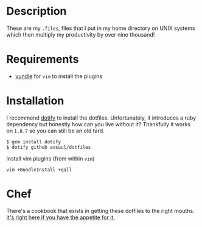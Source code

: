# Description
These are my `.files`, files that I put in my home directory on UNIX systems which then multiply my productivity by over nine thousand!

# Requirements
* [vundle](https://github.com/gmarik/vundle) for `vim` to install the plugins

# Installation
I recommend [dotify](https://github.com/mattdbridges/dotify) to install the dotfiles. Unfortunately, it introduces a ruby dependency but honestly how can you live without it? Thankfully it works on `1.8.7` so you can still be an old tard.

    $ gem install dotify
    $ dotify github axsuul/dotfiles

Install vim plugins (from within `vim`)

    vim +BundleInstall +qall

# Chef
There's a cookbook that exists in getting these dotfiles to the right mouths. [It's right here if you have the appetite for it.](https://github.com/axsuul/cookbook-dotfiles)